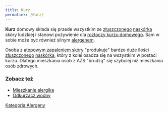 ```yaml
---
title: Kurz
permalink: /Kurz/
---
```


**Kurz** domowy składa się przede wszystkim ze [złuszczonego](/Łuszczenie "wikilink") [naskórka](/Naskórek "wikilink") skóry ludzkiej i stanowi pożywienie dla [roztoczy kurzu domowego](/Roztocze_kurzu_domowego "wikilink"). Sam w sobie może być również silnym [alergenem](/Alergen "wikilink").

Osoba z [atopowym zapaleniem skóry](/azs "wikilink") "produkuje" bardzo duże ilości [złuszczonego](/łuszczenie "wikilink") [naskórka](/naskórek "wikilink"), który z kolei osadza się na wszystkim w postaci kurzu. Dlatego mieszkania osób z AZS "brudzą" się szybciej niż mieszkania osób zdrowych.

### Zobacz też

-   [Mieszkanie alergika](/Mieszkanie_alergika "wikilink")
-   [Odkurzacz wodny](/Odkurzacz_wodny "wikilink")

[Kategoria:Alergeny](/Kategoria:Alergeny "wikilink")